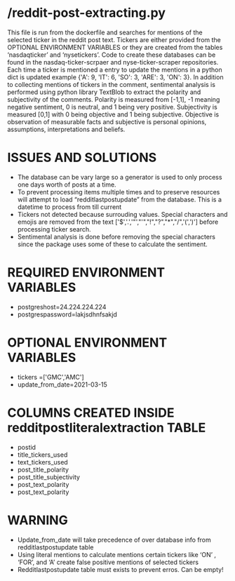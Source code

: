# /reddit-post-extracting.py
This file is run from the dockerfile and searches for mentions of the selected ticker in the reddit post text. Tickers are either provided from the OPTIONAL ENVIRONMENT VARIABLES or they are created from the tables ‘nasdaqticker’ and ‘nysetickers’. Code to create these databases can be found in the nasdaq-ticker-scrpaer and nyse-ticker-scraper repositories. 
Each time a ticker is mentioned a entry to update the mentions in a  python dict is updated example {'A': 9, 'IT': 6, 'SO': 3, 'ARE': 3, 'ON': 3}.
In addition to collecting mentions of tickers in the comment, sentimental analysis is performed using python  library TextBlob to extract the polarity and subjectivity of the comments. Polarity is measured from [-1,1], -1 meaning negative sentiment, 0 is neutral, and 1 being very positive.
Subjectivity is measured [0,1] with 0 being objective and 1 being subjective. Objective is observation of measurable facts and subjective is personal opinions, assumptions, interpretations and beliefs.

# ISSUES AND SOLUTIONS
- The database can be vary large so a generator is used to only process one days worth of posts at a time. 
- To prevent processing items multiple times and to preserve resources will attempt to load “redditlastpostupdate” from the database. This is a datetime to process from till current
- Tickers not detected because surrouding values. Special characters and emojis are removed from the text ['$','.','"',"'","!","?","*","/",'(',')'] before processing ticker search.
- Sentimental analysis is done before removing the special characters since the package uses some of these to calculate the sentiment. 

# REQUIRED ENVIRONMENT VARIABLES 
- postgreshost=24.224.224.224
- postgrespassword=lakjsdhnfsakjd

# OPTIONAL ENVIRONMENT VARIABLES
- tickers =['GMC','AMC']
- update_from_date=2021-03-15

# COLUMNS CREATED INSIDE redditpostliteralextraction TABLE
- postid
- title_tickers_used
- text_tickers_used
- post_title_polarity
- post_title_subjectivity
- post_text_polarity
- post_text_polarity

# WARNING
- Update_from_date will take precedence of over database info from redditlastpostupdate table
- Using literal mentions to calculate mentions certain tickers like ‘ON’ , ‘FOR’, and ‘A’ create false positive mentions of selected tickers
- Redditlastpostupdate table must exists to prevent erros. Can be empty!
